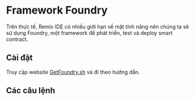 # Framework Foundry

Trên thực tế, Remix IDE có nhiều giới hạn về mặt tính năng nên chúng ta sẽ sử dụng Foundry, một framework để phát triển, test và deploy smart contract.

## Cài đặt
Truy cập website [GetFoundry.sh](https://getfoundry.sh/) và đi theo hướng dẫn.

## Các câu lệnh
